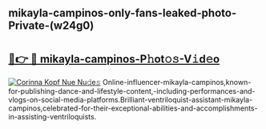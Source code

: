 ## mikayla-campinos-only-fans​-leaked-photo​-Private-(w24g0)


# <h2><a href="https://mediaupload.pro?title=mikayla-campinos&ref=git">🔗👉 🔴 mikayla-campinos-P𝚑ot𝚘𝚜-V𝚒d𝚎o</a></h2>

[![Corinna Kopf Nue Nu𝚍e𝚜](https://i.imgur.com/0qMVB7G.gif)](https://mediaupload.pro?title=mikayla-campinos&ref=git)
Online-influencer-mikayla-campinos,known-for-publishing-dance-and-lifestyle-content,-including-performances-and-vlogs-on-social-media-platforms.Brilliant-ventriloquist-assistant-mikayla-campinos,celebrated-for-their-exceptional-abilities-and-accomplishments-in-assisting-ventriloquists.  